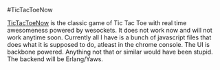 #TicTacToeNow

[TicTacToeNow](/swvist/TicTacToeNow/) is the classic game of Tic Tac Toe with real time awesomeness powered by wesockets. It does not work now and will not work anytime soon. Currently all I have is a bunch of javascript files that does what it is supposed to do, atleast in the chrome console. The UI is backbone powered. Anything not that or similar would have been stupid. The backend will be Erlang/Yaws. 



